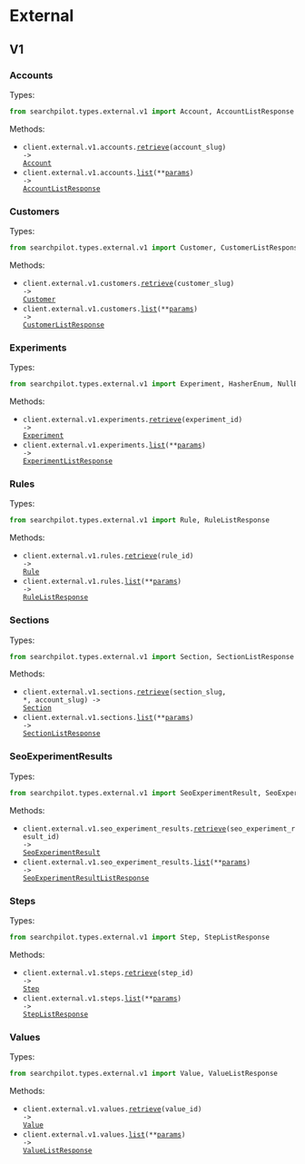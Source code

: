 # External

## V1

### Accounts

Types:

```python
from searchpilot.types.external.v1 import Account, AccountListResponse
```

Methods:

- <code title="get /api/external/v1/accounts/{account_slug}/">client.external.v1.accounts.<a href="./src/searchpilot/resources/external/v1/accounts.py">retrieve</a>(account_slug) -> <a href="./src/searchpilot/types/external/v1/account.py">Account</a></code>
- <code title="get /api/external/v1/accounts/">client.external.v1.accounts.<a href="./src/searchpilot/resources/external/v1/accounts.py">list</a>(\*\*<a href="src/searchpilot/types/external/v1/account_list_params.py">params</a>) -> <a href="./src/searchpilot/types/external/v1/account_list_response.py">AccountListResponse</a></code>

### Customers

Types:

```python
from searchpilot.types.external.v1 import Customer, CustomerListResponse
```

Methods:

- <code title="get /api/external/v1/customers/{customer_slug}/">client.external.v1.customers.<a href="./src/searchpilot/resources/external/v1/customers.py">retrieve</a>(customer_slug) -> <a href="./src/searchpilot/types/external/v1/customer.py">Customer</a></code>
- <code title="get /api/external/v1/customers/">client.external.v1.customers.<a href="./src/searchpilot/resources/external/v1/customers.py">list</a>(\*\*<a href="src/searchpilot/types/external/v1/customer_list_params.py">params</a>) -> <a href="./src/searchpilot/types/external/v1/customer_list_response.py">CustomerListResponse</a></code>

### Experiments

Types:

```python
from searchpilot.types.external.v1 import Experiment, HasherEnum, NullEnum, ExperimentListResponse
```

Methods:

- <code title="get /api/external/v1/experiments/{experiment_id}/">client.external.v1.experiments.<a href="./src/searchpilot/resources/external/v1/experiments.py">retrieve</a>(experiment_id) -> <a href="./src/searchpilot/types/external/v1/experiment.py">Experiment</a></code>
- <code title="get /api/external/v1/experiments/">client.external.v1.experiments.<a href="./src/searchpilot/resources/external/v1/experiments.py">list</a>(\*\*<a href="src/searchpilot/types/external/v1/experiment_list_params.py">params</a>) -> <a href="./src/searchpilot/types/external/v1/experiment_list_response.py">ExperimentListResponse</a></code>

### Rules

Types:

```python
from searchpilot.types.external.v1 import Rule, RuleListResponse
```

Methods:

- <code title="get /api/external/v1/rules/{rule_id}/">client.external.v1.rules.<a href="./src/searchpilot/resources/external/v1/rules.py">retrieve</a>(rule_id) -> <a href="./src/searchpilot/types/external/v1/rule.py">Rule</a></code>
- <code title="get /api/external/v1/rules/">client.external.v1.rules.<a href="./src/searchpilot/resources/external/v1/rules.py">list</a>(\*\*<a href="src/searchpilot/types/external/v1/rule_list_params.py">params</a>) -> <a href="./src/searchpilot/types/external/v1/rule_list_response.py">RuleListResponse</a></code>

### Sections

Types:

```python
from searchpilot.types.external.v1 import Section, SectionListResponse
```

Methods:

- <code title="get /api/external/v1/sections/{account_slug}/{section_slug}/">client.external.v1.sections.<a href="./src/searchpilot/resources/external/v1/sections.py">retrieve</a>(section_slug, \*, account_slug) -> <a href="./src/searchpilot/types/external/v1/section.py">Section</a></code>
- <code title="get /api/external/v1/sections/">client.external.v1.sections.<a href="./src/searchpilot/resources/external/v1/sections.py">list</a>(\*\*<a href="src/searchpilot/types/external/v1/section_list_params.py">params</a>) -> <a href="./src/searchpilot/types/external/v1/section_list_response.py">SectionListResponse</a></code>

### SeoExperimentResults

Types:

```python
from searchpilot.types.external.v1 import SeoExperimentResult, SeoExperimentResultListResponse
```

Methods:

- <code title="get /api/external/v1/seo_experiment_results/{seo_experiment_result_id}/">client.external.v1.seo_experiment_results.<a href="./src/searchpilot/resources/external/v1/seo_experiment_results.py">retrieve</a>(seo_experiment_result_id) -> <a href="./src/searchpilot/types/external/v1/seo_experiment_result.py">SeoExperimentResult</a></code>
- <code title="get /api/external/v1/seo_experiment_results/">client.external.v1.seo_experiment_results.<a href="./src/searchpilot/resources/external/v1/seo_experiment_results.py">list</a>(\*\*<a href="src/searchpilot/types/external/v1/seo_experiment_result_list_params.py">params</a>) -> <a href="./src/searchpilot/types/external/v1/seo_experiment_result_list_response.py">SeoExperimentResultListResponse</a></code>

### Steps

Types:

```python
from searchpilot.types.external.v1 import Step, StepListResponse
```

Methods:

- <code title="get /api/external/v1/steps/{step_id}/">client.external.v1.steps.<a href="./src/searchpilot/resources/external/v1/steps.py">retrieve</a>(step_id) -> <a href="./src/searchpilot/types/external/v1/step.py">Step</a></code>
- <code title="get /api/external/v1/steps/">client.external.v1.steps.<a href="./src/searchpilot/resources/external/v1/steps.py">list</a>(\*\*<a href="src/searchpilot/types/external/v1/step_list_params.py">params</a>) -> <a href="./src/searchpilot/types/external/v1/step_list_response.py">StepListResponse</a></code>

### Values

Types:

```python
from searchpilot.types.external.v1 import Value, ValueListResponse
```

Methods:

- <code title="get /api/external/v1/values/{value_id}/">client.external.v1.values.<a href="./src/searchpilot/resources/external/v1/values.py">retrieve</a>(value_id) -> <a href="./src/searchpilot/types/external/v1/value.py">Value</a></code>
- <code title="get /api/external/v1/values/">client.external.v1.values.<a href="./src/searchpilot/resources/external/v1/values.py">list</a>(\*\*<a href="src/searchpilot/types/external/v1/value_list_params.py">params</a>) -> <a href="./src/searchpilot/types/external/v1/value_list_response.py">ValueListResponse</a></code>

